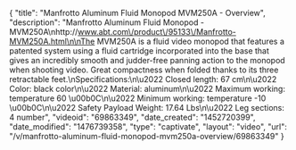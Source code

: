 {
    "title": "Manfrotto Aluminum Fluid Monopod MVM250A - Overview",
    "description": "Manfrotto Aluminum Fluid Monopod - MVM250A\nhttp:\/\/www.abt.com\/product\/95133\/Manfrotto-MVM250A.html\n\nThe MVM250A is a fluid video monopod that features a patented system using a fluid cartridge incorporated into the base that gives an incredibly smooth and judder-free panning action to the monopod when shooting video. Great compactness when folded thanks to its three retractable feet.\nSpecifications:\n\u2022 Closed length: 67 cm\n\u2022 Color: black color\n\u2022 Material: aluminum\n\u2022 Maximum working: temperature 60 \u00b0C\n\u2022 Minimum working: temperature -10 \u00b0C\n\u2022 Safety Payload Weight: 17.64 Lbs\n\u2022 Leg sections: 4 number",
    "videoid": "69863349",
    "date_created": "1452720399",
    "date_modified": "1476739358",
    "type": "captivate",
    "layout": "video",
    "url": "\/v\/manfrotto-aluminum-fluid-monopod-mvm250a-overview\/69863349"
}